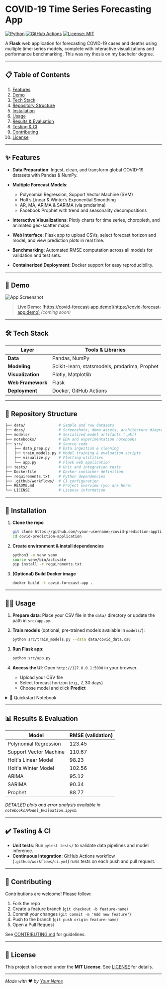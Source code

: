 # COVID-19 Time Series Forecasting App

[![Python](https://img.shields.io/badge/python-3.8%2B-blue)](https://www.python.org/) [![GitHub Actions](https://img.shields.io/github/actions/workflow/status/<your-username>/covid-prediction-application/ci.yml?branch=main)](https://github.com/<your-username>/covid-prediction-application/actions) [![License: MIT](https://img.shields.io/badge/license-MIT-green)](LICENSE)

A **Flask** web application for forecasting COVID-19 cases and deaths using multiple time-series models, complete with interactive visualizations and performance benchmarking. This was my thesis on my bachelor degree.

---

## 📋 Table of Contents

1. [Features](#features)
2. [Demo](#demo)
3. [Tech Stack](#tech-stack)
4. [Repository Structure](#repository-structure)
5. [Installation](#installation)
6. [Usage](#usage)
7. [Results & Evaluation](#results--evaluation)
8. [Testing & CI](#testing--ci)
9. [Contributing](#contributing)
10. [License](#license)

---

## ✨ Features

* **Data Preparation**: Ingest, clean, and transform global COVID-19 datasets with Pandas & NumPy.
* **Multiple Forecast Models**:

  * Polynomial Regression, Support Vector Machine (SVM)
  * Holt’s Linear & Winter’s Exponential Smoothing
  * AR, MA, ARIMA & SARIMA (via pmdarima)
  * Facebook Prophet with trend and seasonality decompositions
* **Interactive Visualizations**: Plotly charts for time series, choropleth, and animated geo-scatter maps.
* **Web Interface**: Flask app to upload CSVs, select forecast horizon and model, and view prediction plots in real time.
* **Benchmarking**: Automated RMSE computation across all models for validation and test sets.
* **Containerized Deployment**: Docker support for easy reproducibility.

---

## 🎥 Demo

![App Screenshot](docs/screenshot.png)

> **Live Demo:** [https://covid-forecast-app.demo](https://covid-forecast-app.demo) *(coming soon)*

---

## 🛠 Tech Stack

| Layer             | Tools & Libraries                            |
| ----------------- | -------------------------------------------- |
| **Data**          | Pandas, NumPy                                |
| **Modeling**      | Scikit-learn, statsmodels, pmdarima, Prophet |
| **Visualization** | Plotly, Matplotlib                           |
| **Web Framework** | Flask                                        |
| **Deployment**    | Docker, GitHub Actions                       |

---

## 📂 Repository Structure

```bash
├── data/               # Sample and raw datasets
├── docs/               # Screenshots, demo assets, architecture diagrams
├── models/             # Serialized model artifacts (.pkl)
├── notebooks/          # EDA and experimentation notebooks
├── src/                # Source code
│   ├── data_prep.py    # Data ingestion & cleaning
│   ├── train_models.py # Model training & evaluation scripts
│   ├── visualize.py    # Plotting utilities
│   └── app.py          # Flask web application
├── tests/              # Unit and integration tests
├── Dockerfile          # Docker container definition
├── requirements.txt    # Python dependencies
├── .github/workflows/  # CI configuration
├── README.md           # Project overview (you are here)
└── LICENSE             # License information
```

---

## 🚀 Installation

1. **Clone the repo**

   ```bash
   git clone https://github.com/<your-username>/covid-prediction-application.git
   cd covid-prediction-application
   ```
2. **Create environment & install dependencies**

   ```bash
   python3 -m venv venv
   source venv/bin/activate
   pip install -r requirements.txt
   ```
3. **(Optional) Build Docker image**

   ```bash
   docker build -t covid-forecast-app .
   ```

---

## 🏃‍♂️ Usage

1. **Prepare data**: Place your CSV file in the `data/` directory or update the path in `src/app.py`.
2. **Train models** (optional; pre-trained models available in `models/`):

   ```bash
   python src/train_models.py --data data/covid_data.csv
   ```
3. **Run Flask app**:

   ```bash
   python src/app.py
   ```
4. **Access the UI**: Open `http://127.0.0.1:5000` in your browser.

   * Upload your CSV file
   * Select forecast horizon (e.g., 7, 30 days)
   * Choose model and click **Predict**

<details>
<summary>📖 Quickstart Notebook</summary>

A step-by-step Jupyter notebook (`notebooks/Quickstart.ipynb`) demonstrates:

```python
# Load data
df = load_data('data/covid_data.csv')
# Train a minimal model
model = train_polynomial(df)
# Launch app
!streamlit run src/app.py
```

</details>

---

## 📊 Results & Evaluation

| Model                  | RMSE (validation) |
| ---------------------- | ----------------- |
| Polynomial Regression  | 123.45            |
| Support Vector Machine | 110.67            |
| Holt's Linear Model    | 98.23             |
| Holt's Winter Model    | 102.56            |
| ARIMA                  | 95.12             |
| SARIMA                 | 90.34             |
| Prophet                | 88.77             |

*DETAILED plots and error analysis available in `notebooks/Model_Evaluation.ipynb`.*

---

## ✔️ Testing & CI

* **Unit tests**: Run `pytest tests/` to validate data pipelines and model inference.
* **Continuous Integration**: GitHub Actions workflow (`.github/workflows/ci.yml`) runs tests on each push and pull request.

---

## 🤝 Contributing

Contributions are welcome! Please follow:

1. Fork the repo
2. Create a feature branch (`git checkout -b feature-name`)
3. Commit your changes (`git commit -m 'Add new feature'`)
4. Push to the branch (`git push origin feature-name`)
5. Open a Pull Request

See [CONTRIBUTING.md](CONTRIBUTING.md) for guidelines.

---

## 📄 License

This project is licensed under the **MIT License**. See [LICENSE](LICENSE) for details.

---

*Made with ❤️ by [Your Name](https://github.com/<your-username>)*
